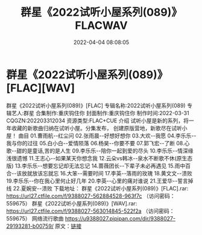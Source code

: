 ﻿---
title: 群星《2022试听小屋系列(089)》FLACWAV
date: 2022-04-04 08:08:05
categories: 新碟专辑、稀有等精品
tags: 华语中文
---
# 群星《2022试听小屋系列(089)》[FLAC][WAV]

群星《2022试听小屋系列(089)》[FLAC]
专辑名称:2022试听小屋系列(089)
专辑艺人:群星
合集制作:重庆钩住你
封面制作:重庆钩住你
制作时间:2022-03-31
CQGZN:202203312034
资源类型:FLAC+CUE
介绍
试听小屋是新的系列，将一年收藏的新歌曲归纳在试听小屋。分集发布，
创建原版营地，新歌尽在试听小屋！
曲目
01.曹雨航--红尘问
02.张雨晨--好想好想你
03.大欢--我愿
04.李乐乐--我与你的过往
05.白小白--爱情陨落
06.杨昊--你要不要
07.郭飞宏--了断
08.心歌--甜的是童话,苦的是人生
09.李乐乐--陪你一起到爱的尽头
10.李乐乐--情深缘浅很遗憾
11.王志心--如果某天你想念我
12.云朵vs韩冰--泉水不断歌不休(原生态版)
13.李乐乐--想要忘记却无法忘记
14.蔷薇团长--下辈子未必再遇见
15.雨中百合--该放就放该忘就忘
16.大笨--需要时间
17.李英--落雨的玫瑰
18.黄文文--溃败
19.李乐乐--你在我心里何止好几年
20.李英--心里的痛对谁说
21.王爱华--誓言掉线
22.夏婉安--溃败
下载地址：
群星《2022试听小屋系列(089)》[FLAC].rar: https://url27.ctfile.com/f/9388027-562884528-963f7c
（访问密码：559675）
群星《2022试听小屋系列(089)》[WAV].rar: https://url27.ctfile.com/f/9388027-563014845-522f2a
（访问密码：559675）
网络流行歌曲
https://u9388027.pipipan.com/dir/9388027-29193281-b00759/
原文：[链接](https://blog.sina.com.cn/s/blog_1647c7e7601030wi9.html)